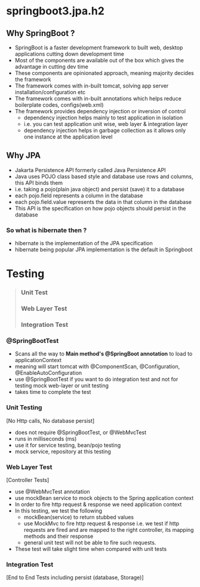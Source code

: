 # springboot3.jpa.h2

## Why SpringBoot ?

- SpringBoot is a faster development framework to built web, desktop applications cutting down development time
- Most of the components are available out of the box which gives the advantage in cutting dev time
- These components are opinionated approach, meaning majority decides the framework
- The framework comes with in-built tomcat, solving app server installation/configuration etc
- The framework comes with in-built annotations which helps reduce boilerplate codes, configs(web.xml)
- The framework provides dependency injection or inversion of control
    - dependency injection helps mainly to test application in isolation
    - i.e. you can test application unit wise, web layer & integration layer
    - dependency injection helps in garbage collection as it allows only one instance at the application level

## Why JPA

- Jakarta Persistence API formerly called Java Persistence API
- Java uses POJO class based style and database use rows and columns, this API binds them
- i.e. taking a pojo(plain java object) and persist (save) it to a database
- each pojo.field represents a column in the database
- each pojo.field.value represents the data in that column in the database
- This API is the specification on how pojo objects should persist in the database

### So what is hibernate then ?

- hibernate is the implementation of the JPA specification
- hibernate being popular JPA implementation is the default in Springboot

# Testing

>
> ### Unit Test
> ### Web Layer Test
> ### Integration Test

### @SpringBootTest

- Scans all the way to **Main method's @SpringBoot annotation** to load to applicationContext
- meaning will start tomcat with @ComponentScan, @Configuration, @EnableAutoConfiguration
- use @SpringBootTest if you want to do integration test and not for testing mock web-layer or unit testing
- takes time to complete the test

### Unit Testing

[No Http calls, No database persist]

- does not require @SpringBootTest, or @WebMvcTest
- runs in milliseconds (ms)
- use it for service testing, bean/pojo testing
- mock service, repository at this testing

### Web Layer Test

[Controller Tests]

- use @WebMvcTest annotation
- use mockBean service to mock objects to the Spring application context
- In order to fire http request & response we need application context
- In this testing, we test the following
    - mockBean(service) to return stubbed values
    - use MockMvc to fire http request & response i.e. we test if http requests are fired and are mapped to the right
      controller, its mapping methods and their response
    - general unit test will not be able to fire such requests.
- These test will take slight time when compared with unit tests

### Integration Test

[End to End Tests including persist (database, Storage)]